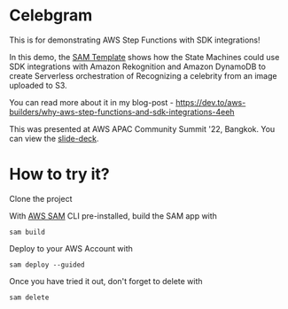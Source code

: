 # Celebgram
This is for demonstrating AWS Step Functions with SDK integrations!

In this demo, the [SAM Template](./template.yaml) shows how the State Machines could use SDK integrations with Amazon Rekognition and Amazon DynamoDB to create Serverless orchestration of Recognizing a celebrity from an image uploaded to S3.

You can read more about it in my blog-post - https://dev.to/aws-builders/why-aws-step-functions-and-sdk-integrations-4eeh

This was presented at AWS APAC Community Summit '22, Bangkok. You can view the [slide-deck](https://speakerdeck.com/zachjonesnoel/build-better-with-step-functions-and-sdk-integrations).

# How to try it?

Clone the project 

With [AWS SAM](https://aws.amazon.com/serverless/sam/) CLI pre-installed, build the SAM app with 
```
sam build
```

Deploy to your AWS Account with 
```
sam deploy --guided
```

Once you have tried it out, don't forget to delete with 
```
sam delete
```
